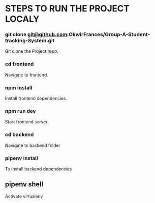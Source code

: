 # STEPS TO RUN THE PROJECT LOCALY

### git clone git@github.com:OkwirFrances/Group-A-Student-tracking-System.git 
Git clone the Project repo.

### cd frontend
Navigate to frontend.

### npm install
Install  frontend dependencies.
### npm run dev
Start frontend server.

### cd backend
Navigate to backend folder

### pipenv install
To install backend dependencies
## pipenv shell
Activate virtualenv
